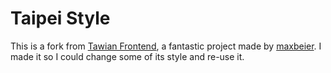 # Taipei Style

This is a fork from [Tawian Frontend](http://tawian.io/tawian-frontend/), a fantastic project made by [maxbeier](https://github.com/maxbeier). I made it so I could change some of its style and re-use it.

